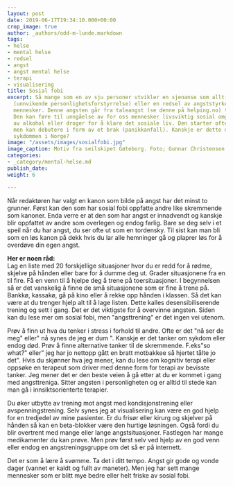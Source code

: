 ```yaml
---
layout: post
date: 2019-06-17T19:34:10.000+00:00
crop_image: true
author: _authors/odd-m-lunde.markdown
tags:
- helse
- mental helse
- redsel
- angst
- angst mental helse
- terapi
- visualisering
title: Sosial fobi
excerpt: Så mange som en av sju personer utvikler en sjenanse som alltid er til stede
  (unnvikende personlighetsforstyrrelse) eller en redsel av angststyrke for andre
  mennesker. Denne angsten går fra taleangst (se denne på helping.no) til telefonangst.
  Den kan føre til unngåelse av for oss mennesker livsviktig sosial omgang eller bruk
  av alkohol eller droger for å klare det sosiale liv. Den starter ofte i ung alder,
  men kan debutere i form av et brak (panikkanfall). Kanskje er dette den største
  sykdommen i Norge?
image: "/assets/images/sosialfobi.jpg"
image_caption: Motiv fra seilskipet Gøteborg. Foto; Gunnar Christensen
categories:
- _category/mental-helse.md
publish_date: 
weight: 6

---
```

Når redaktøren har valgt en kanon som bilde på angst har det minst to grunner. Først kan den som har sosial fobi oppfatte andre like skremmende som kanoner. Enda verre er at den som har angst er innadvendt og kanskje blir oppfattet av andre som overlegen og endog farlig. Bare se deg selv i et speil når du har angst, du ser ofte ut som en tordensky. Til sist kan man bli som en løs kanon på dekk hvis du lar alle hemninger gå og plaprer løs for å overdøve din egen angst.

**Her er noen råd:**  
Lag en liste med 20 forskjellige situasjoner hvor du er redd for å rødme, skjelve på hånden eller bare for å dumme deg ut. Grader situasjonene fra en til fire. Få en venn til å hjelpe deg å trene på toersituasjoner. I begynnelsen så er det vanskelig å finne de små situasjonene som er fine å trene på. Bankkø, kassakø, gå på kino eller å rekke opp hånden i klassen. Så det kan være at du trenger hjelp alt til å lage listen. Dette kalles desensibiliserende trening og sett i gang. Det er det viktigste for å overvinne angsten. Siden kan du lese mer om sosial fobi, men "angsttrening" er det ingen vei utenom.

Prøv å finn ut hva du tenker i stress i forhold til andre. Ofte er det "nå ser de meg" eller" nå synes de jeg er dum ". Kanskje er det tanker om sykdom eller endog død. Prøv å finne alternative tanker til de skremmende. F.eks"so what?" eller" jeg har jo nettopp gått en bratt motbakkee så hjertet tålte jo det". Hvis du skjønner hva jeg mener, kan du lese om kognitiv terapi eller oppsøke en terapeut som driver med denne form for terapi av bevisste tanker. Jeg mener det er den beste veien å gå etter at du er kommet i gang med angsttreniga. Sitter angsten i personligheten og er alltid til stede kan man gå i innsiktsorienterte terapier.

Du øker utbytte av trening mot angst med kondisjonstrening eller avspenningstrening. Selv synes jeg at visualisering kan være en god hjelp for en tredjedel av mine pasienter. Er du frisør eller kirurg og skjelver på hånden så kan en beta-blokker være den hurtige løsningen. Også fordi du blir overtrent med mange eller lange angstsituasjoner. Fastlegen har mange medikamenter du kan prøve. Men prøv først selv ved hjelp av en god venn eller endog en angstreningsgruppe om det så er på internett.

Det er som å lære å svømme. Ta det i ditt tempo. Angst gir gode og vonde dager (vannet er kaldt og fullt av maneter). Men jeg har sett mange mennesker som er blitt mye bedre eller helt friske av sosial fobi.